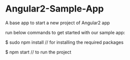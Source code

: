 # Angular2-Sample-App
A base app to start a new project of Angular2 app

run below commands to get started with our sample app:

$ sudo npm install // for installing the required packages

$ npm start // to run the project